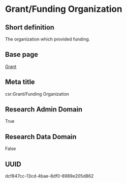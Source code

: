 # Grant/Funding Organization
## Short definition
The organization which provided funding.
## Base page
[Grant](../../Objects/Grant.md)
## Meta title
csr:Grant/Funding Organization
## Research Admin Domain
True
## Research Data Domain
False
## UUID
dcf847cc-13cd-4bae-8df0-8989e205d862
